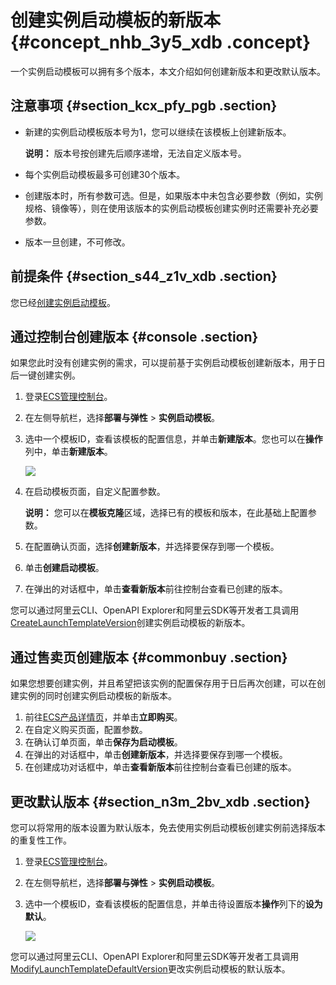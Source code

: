 # 创建实例启动模板的新版本 {#concept_nhb_3y5_xdb .concept}

一个实例启动模板可以拥有多个版本，本文介绍如何创建新版本和更改默认版本。

## 注意事项 {#section_kcx_pfy_pgb .section}

-   新建的实例启动模板版本号为1，您可以继续在该模板上创建新版本。

    **说明：** 版本号按创建先后顺序递增，无法自定义版本号。

-   每个实例启动模板最多可创建30个版本。
-   创建版本时，所有参数可选。但是，如果版本中未包含必要参数（例如，实例规格、镜像等），则在使用该版本的实例启动模板创建实例时还需要补充必要参数。
-   版本一旦创建，不可修改。

## 前提条件 {#section_s44_z1v_xdb .section}

您已经[创建实例启动模板](cn.zh-CN/实例/管理实例启动模板/创建实例启动模板.md#)。

## 通过控制台创建版本 {#console .section}

如果您此时没有创建实例的需求，可以提前基于实例启动模板创建新版本，用于日后一键创建实例。

1.  登录[ECS管理控制台](https://ecs.console.aliyun.com)。
2.  在左侧导航栏，选择**部署与弹性** \> **实例启动模板**。
3.  选中一个模板ID，查看该模板的配置信息，并单击**新建版本**。您也可以在**操作**列中，单击**新建版本**。

    ![](http://static-aliyun-doc.oss-cn-hangzhou.aliyuncs.com/assets/img/13806/15608124605351_zh-CN.png)

4.  在启动模板页面，自定义配置参数。

    **说明：** 您可以在**模板克隆**区域，选择已有的模板和版本，在此基础上配置参数。

5.  在配置确认页面，选择**创建新版本**，并选择要保存到哪一个模板。
6.  单击**创建启动模板**。
7.  在弹出的对话框中，单击**查看新版本**前往控制台查看已创建的版本。

您可以通过阿里云CLI、OpenAPI Explorer和阿里云SDK等开发者工具调用[CreateLaunchTemplateVersion](../cn.zh-CN/API参考/启动模板/CreateLaunchTemplateVersion.md#)创建实例启动模板的新版本。

## 通过售卖页创建版本 {#commonbuy .section}

如果您想要创建实例，并且希望把该实例的配置保存用于日后再次创建，可以在创建实例的同时创建实例启动模板的新版本。

1.  前往[ECS产品详情页](https://www.aliyun.com/product/ecs)，并单击**立即购买**。
2.  在自定义购买页面，配置参数。
3.  在确认订单页面，单击**保存为启动模板**。
4.  在弹出的对话框中，单击**创建新版本**，并选择要保存到哪一个模板。
5.  在创建成功对话框中，单击**查看新版本**前往控制台查看已创建的版本。

## 更改默认版本 {#section_n3m_2bv_xdb .section}

您可以将常用的版本设置为默认版本，免去使用实例启动模板创建实例前选择版本的重复性工作。

1.  登录[ECS管理控制台](https://ecs.console.aliyun.com)。
2.  在左侧导航栏，选择**部署与弹性** \> **实例启动模板**。
3.  选中一个模板ID，查看该模板的配置信息，并单击待设置版本**操作**列下的**设为默认**。

    ![](http://static-aliyun-doc.oss-cn-hangzhou.aliyuncs.com/assets/img/13806/15608124605352_zh-CN.png)


您可以通过阿里云CLI、OpenAPI Explorer和阿里云SDK等开发者工具调用[ModifyLaunchTemplateDefaultVersion](../cn.zh-CN/API参考/启动模板/ModifyLaunchTemplateDefaultVersion.md#)更改实例启动模板的默认版本。


